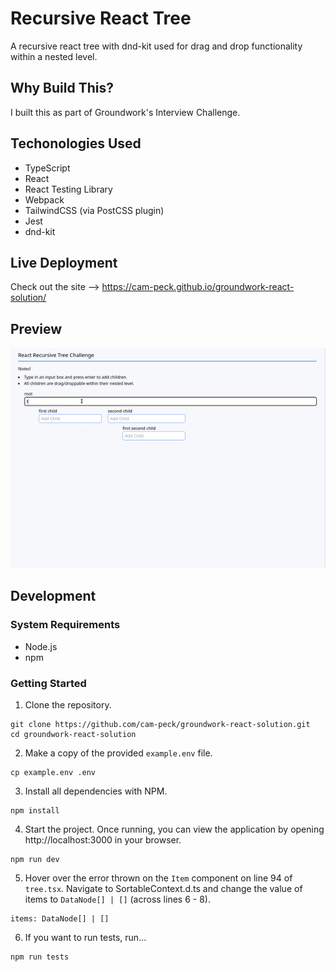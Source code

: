 # Recursive React Tree

A recursive react tree with dnd-kit used for drag and drop functionality within a nested level.

## Why Build This?

I built this as part of Groundwork's Interview Challenge.

## Techonologies Used

- TypeScript
- React
- React Testing Library
- Webpack
- TailwindCSS (via PostCSS plugin)
- Jest
- dnd-kit

## Live Deployment

Check out the site --> https://cam-peck.github.io/groundwork-react-solution/

## Preview

![DEMO](dist/images/readme.gif)

## Development

### System Requirements
- Node.js
- npm

### Getting Started
1. Clone the repository.
```
git clone https://github.com/cam-peck/groundwork-react-solution.git
cd groundwork-react-solution
```

2. Make a copy of the provided `example.env` file.
```
cp example.env .env
```

3. Install all dependencies with NPM.
```
npm install
```

4. Start the project. Once running, you can view the application by opening http://localhost:3000 in your browser.
```
npm run dev
```

5. Hover over the error thrown on the `Item` component on line 94 of `tree.tsx`. Navigate to SortableContext.d.ts and change the value of items to `DataNode[] | []` (across lines 6 - 8).
```
items: DataNode[] | []
```

6. If you want to run tests, run...
```
npm run tests
```
